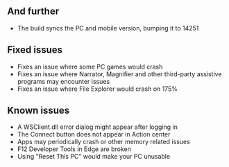 ## And further
- The build syncs the PC and mobile version, bumping it to 14251

## Fixed issues
- Fixes an issue where some PC games would crash
- Fixes an issue where Narrator, Magnifier and other third-party assistive programs may encounter issues
- Fixes an issue where File Explorer would crash on 175%

## Known issues
- A WSClient.dll error dialog might appear after logging in
- The Connect button does not appear in Action center
- Apps may periodically crash or other memory related issues
- F12 Developer Tools in Edge are broken
- Using "Reset This PC" would make your PC unusable